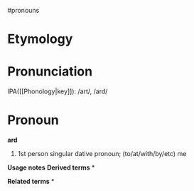 #pronouns 
# Etymology
# Pronunciation
IPA([[Phonology|key]]): /art/, /ard/
# Pronoun
**ard**
1. 1st person singular dative pronoun; (to/at/with/by/etc) me

**Usage notes**
**Derived terms**
* 

**Related terms**
* 